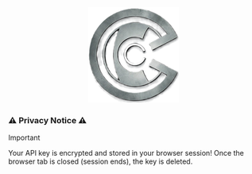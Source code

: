 <p align="center">
<img alt="Conflict Command Center" src="wwwroot/icon-192.png" />
</p>  


### :warning: Privacy Notice :warning:
> [!IMPORTANT]
> Your API key is encrypted and stored in your browser session!
> Once the browser tab is closed (session ends), the key is deleted.